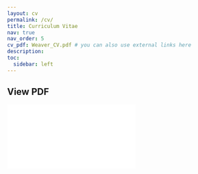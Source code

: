 ```yaml
---
layout: cv
permalink: /cv/
title: Curriculum Vitae
nav: true
nav_order: 5
cv_pdf: Weaver_CV.pdf # you can also use external links here
description: 
toc:
  sidebar: left
---
```


<!DOCTYPE html>
<html lang="en">
<head>
  <meta charset="UTF-8">
  <meta name="viewport" content="width=device-width, initial-scale=1.0">
  <title>Responsive PDF Embed</title>
  <style>
    .pdf-container {
      position: relative;
      width: 100\%;
      padding-top: 141.42\%; /* 8.5x11 ratio (height/width * 100\%) */
    }
    .pdf-container iframe {
      position: absolute;
      top: 0;
      left: 0;
      width: 100\%;
      height: 100\%;
      border: none;
    }
    @media (min-width: 768px) {
      .pdf-container {
        padding-top: 75\%; /* Less tall on larger screens */
      }
    }
  </style>
</head>
<body>
  <h2>View PDF</h2>
  <div class="pdf-container">
    <iframe src="Weaver_CV.pdf" type="application/pdf"></iframe>
  </div>
</body>
</html>
